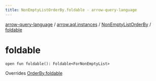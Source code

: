 ```yaml
---
title: NonEmptyListOrderBy.foldable - arrow-query-language
---
```


[arrow-query-language](../../index.html) / [arrow.aql.instances](../index.html) / [NonEmptyListOrderBy](index.html) / [foldable](./foldable.html)

# foldable

`open fun foldable(): Foldable<ForNonEmptyList>`

Overrides [OrderBy.foldable](../../arrow.aql/-order-by/foldable.html)

